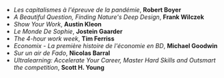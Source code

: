 - *Les capitalismes à l'épreuve de la pandémie*, **Robert Boyer**
- *A Beautiful Question, Finding Nature's Deep Design*, **Frank Wilczek**
- *Show Your Work*, **Austin Kleon**
- *Le Monde De Sophie*, **Jostein Gaarder**
- *The 4-hour work week*, **Tim Ferriss**
- *Economix - La première histoire de l'économie en BD*, **Michael Goodwin**
- *Sur un air de Fado*, **Nicolas Barral**
- *Ultralearning: Accelerate Your Career, Master Hard Skills and Outsmart the competition*, **Scott H. Young**
